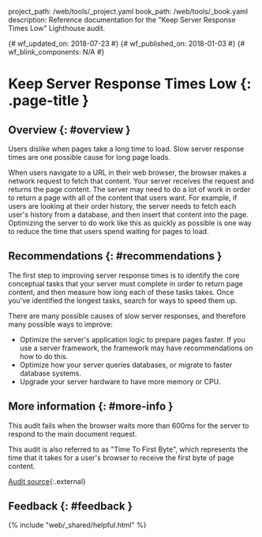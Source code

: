 project_path: /web/tools/_project.yaml book_path: /web/tools/_book.yaml description: Reference documentation for the "Keep Server Response Times Low" Lighthouse audit.

{# wf_updated_on: 2018-07-23 #} {# wf_published_on: 2018-01-03 #} {# wf_blink_components: N/A #}

# Keep Server Response Times Low {: .page-title }

## Overview {: #overview }

Users dislike when pages take a long time to load. Slow server response times are one possible cause for long page loads.

When users navigate to a URL in their web browser, the browser makes a network request to fetch that content. Your server receives the request and returns the page content. The server may need to do a lot of work in order to return a page with all of the content that users want. For example, if users are looking at their order history, the server needs to fetch each user's history from a database, and then insert that content into the page. Optimizing the server to do work like this as quickly as possible is one way to reduce the time that users spend waiting for pages to load.

## Recommendations {: #recommendations }

The first step to improving server response times is to identify the core conceptual tasks that your server must complete in order to return page content, and then measure how long each of these tasks takes. Once you've identified the longest tasks, search for ways to speed them up.

There are many possible causes of slow server responses, and therefore many possible ways to improve:

* Optimize the server's application logic to prepare pages faster. If you use a server framework, the framework may have recommendations on how to do this.
* Optimize how your server queries databases, or migrate to faster database systems.
* Upgrade your server hardware to have more memory or CPU.

## More information {: #more-info }

This audit fails when the browser waits more than 600ms for the server to respond to the main document request.

This audit is also referred to as "Time To First Byte", which represents the time that it takes for a user's browser to receive the first byte of page content.

[Audit source](https://github.com/GoogleChrome/lighthouse/blob/master/lighthouse-core/audits/time-to-first-byte.js){:.external}

## Feedback {: #feedback }

{% include "web/_shared/helpful.html" %}